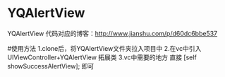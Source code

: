 # YQAlertView
YQAlertView
代码对应的博客：http://www.jianshu.com/p/d60dc6bbe537

#使用方法
1.clone后，将YQAlertView文件夹拉入项目中
2.在vc中引入UIViewController+YQAlertView 拓展类
3.vc中需要的地方 直接 [self showSuccessAlertView]; 即可
